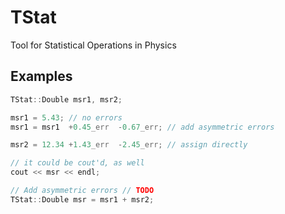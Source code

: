 # TStat
Tool for Statistical Operations in Physics

## Examples

```c++
TStat::Double msr1, msr2;

msr1 = 5.43; // no errors
msr1 = msr1  +0.45_err  -0.67_err; // add asymmetric errors

msr2 = 12.34 +1.43_err  -2.45_err; // assign directly

// it could be cout'd, as well
cout << msr << endl;

// Add asymmetric errors // TODO
TStat::Double msr = msr1 + msr2;
